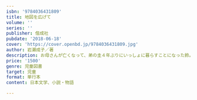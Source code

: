 ```yaml
---
isbn: '9784036431809'
title: 地図を広げて
volume: ''
series: ''
publisher: 偕成社
pubdate: '2018-06-18'
cover: 'https://cover.openbd.jp/9784036431809.jpg'
author: 岩瀬成子／著
description: お母さんが亡くなって、弟の圭４年ぶりにいっしょに暮らすことになった鈴。たがいを思いながら、手探りでつくる新しい家族の日々。
price: '1500'
genre: 児童図書
target: 児童
format: 単行本
content: 日本文学、小説・物語

---
```

